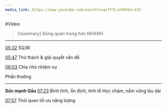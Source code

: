 ```yaml
---
media_link: https://www.youtube.com/watch?v=qvfYfLisH9Y&t=333
---
```

#Video

> [!summary]
> Đúng quan trọng hơn NHANH

---
[05:32](https://www.youtube.com/watch?t=332&v=qvfYfLisH9Y)
SQ3R

[05:47](https://www.youtube.com/watch?t=347&v=qvfYfLisH9Y)
Thử thách & giải quyết vấn đề

[06:03](https://www.youtube.com/watch?t=363&v=qvfYfLisH9Y)
Chia nhỏ nhiệm vụ

Phần thưởng

---
**Sức mạnh Gấu**
[07:23](https://www.youtube.com/watch?t=443&v=qvfYfLisH9Y)
Bình tĩnh, ổn định, tinh tế
Học chậm, nắm vững lâu dài

[07:57](https://www.youtube.com/watch?t=477&v=qvfYfLisH9Y)
Thói quen tối ưu năng lượng

